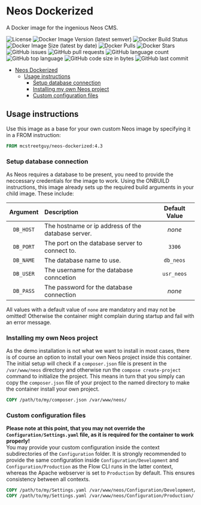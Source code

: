 # Neos Dockerized

A Docker image for the ingenious Neos CMS.

![License](https://img.shields.io/github/license/MCStreetguy/neos-dockerized)
![Docker Image Version (latest semver)](https://img.shields.io/docker/v/mcstreetguy/neos-dockerized)
![Docker Build Status](https://img.shields.io/docker/build/mcstreetguy/neos-dockerized)
![Docker Image Size (latest by date)](https://img.shields.io/docker/image-size/mcstreetguy/neos-dockerized)
![Docker Pulls](https://img.shields.io/docker/pulls/mcstreetguy/neos-dockerized)
![Docker Stars](https://img.shields.io/docker/stars/mcstreetguy/neos-dockerized)
![GitHub issues](https://img.shields.io/github/issues/MCStreetguy/neos-dockerized)
![GitHub pull requests](https://img.shields.io/github/issues-pr/MCStreetguy/neos-dockerized)
![GitHub language count](https://img.shields.io/github/languages/count/MCStreetguy/neos-dockerized)
![GitHub top language](https://img.shields.io/github/languages/top/MCStreetguy/neos-dockerized)
![GitHub code size in bytes](https://img.shields.io/github/languages/code-size/MCStreetguy/neos-dockerized)
![GitHub last commit](https://img.shields.io/github/last-commit/MCStreetguy/neos-dockerized)

- [Neos Dockerized](#neos-dockerized)
  - [Usage instructions](#usage-instructions)
    - [Setup database connection](#setup-database-connection)
    - [Installing my own Neos project](#installing-my-own-neos-project)
    - [Custom configuration files](#custom-configuration-files)

## Usage instructions

Use this image as a base for your own custom Neos image by specifying it in a FROM instruction:

```Dockerfile
FROM mcstreetguy/neos-dockerized:4.3
```

### Setup database connection

As Neos requires a database to be present, you need to provide the neccessary credentials for the image to work.
Using the ONBUILD instructions, this image already sets up the required build arguments in your child image.
These include:

| Argument | Description | Default Value |
|:--------:|:------------|:-------------:|
| `DB_HOST` | The hostname or ip address of the database server. | _none_ |
| `DB_PORT` | The port on the database server to connect to. | `3306` |
| `DB_NAME` | The database name to use. | `db_neos` |
| `DB_USER` | The username for the database conncetion | `usr_neos` |
| `DB_PASS` | The password for the database connection | _none_ |

All values with a default value of `none` are mandatory and may not be omitted!
Otherwise the container might complain during startup and fail with an error message.

### Installing my own Neos project

As the demo installation is not what we want to install in most cases, there is of course an option to install your own Neos project inside this container.
The initial setup will check if a `composer.json` file is present in the `/var/www/neos` directory and otherwise run the `compose create-project` command to initialize the project.
This means in turn that you simply can copy the `composer.json` file of your project to the named directory to make the container install your own project.

```Dockerfile
COPY /path/to/my/composer.json /var/www/neos/
```

### Custom configuration files

**Please note at this point, that you may not override the `Configuration/Settings.yaml` file, as it is required for the container to work properly!**  
You may provide your custom configuration inside the context subdirectories of the `Configuration` folder.
It is strongly recommended to provide the same configuration inside `Configuration/Development` and `Configuration/Production` as the Flow CLI runs in the latter context, whereas the Apache webserver is set to `Production` by default. This ensures consistency between all contexts.

```Dockerfile
COPY /path/to/my/Settings.yaml /var/www/neos/Configuration/Development/
COPY /path/to/my/Settings.yaml /var/www/neos/Configuration/Production/
```
